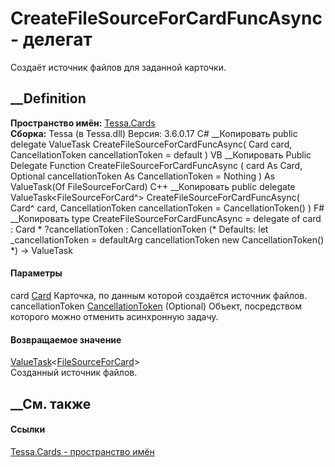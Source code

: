 # CreateFileSourceForCardFuncAsync - делегат
Создаёт источник файлов для заданной карточки.
## __Definition
 **Пространство имён:** [Tessa.Cards](N_Tessa_Cards.htm)  
 **Сборка:** Tessa (в Tessa.dll) Версия: 3.6.0.17
C# __Копировать
     public delegate ValueTask<FileSourceForCard> CreateFileSourceForCardFuncAsync(
    	Card card,
    	CancellationToken cancellationToken = default
    )
VB __Копировать
     Public Delegate Function CreateFileSourceForCardFuncAsync ( 
    	card As Card,
    	Optional cancellationToken As CancellationToken = Nothing
    ) As ValueTask(Of FileSourceForCard)
C++ __Копировать
     public delegate ValueTask<FileSourceForCard^> CreateFileSourceForCardFuncAsync(
    	Card^ card, 
    	CancellationToken cancellationToken = CancellationToken()
    )
F# __Копировать
     type CreateFileSourceForCardFuncAsync = 
        delegate of 
            card : Card * 
            ?cancellationToken : CancellationToken 
    (* Defaults:
            let _cancellationToken = defaultArg cancellationToken new CancellationToken()
    *)
    -> ValueTask<FileSourceForCard>
#### Параметры
card [Card](T_Tessa_Cards_Card.htm)
    Карточка, по данным которой создаётся источник файлов.
cancellationToken
[CancellationToken](https://learn.microsoft.com/dotnet/api/system.threading.cancellationtoken)
(Optional)
    Объект, посредством которого можно отменить асинхронную задачу.
#### Возвращаемое значение
[ValueTask](https://learn.microsoft.com/dotnet/api/system.threading.tasks.valuetask-1)<[FileSourceForCard](T_Tessa_Cards_FileSourceForCard.htm)>  
Созданный источник файлов.
##  __См. также
#### Ссылки
[Tessa.Cards - пространство имён](N_Tessa_Cards.htm)

